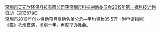   
[深圳市天元欣环保科技有限公司获深圳市科技创新委员会2019年第一批科技计划资助（第1257家）](http://www.dianyue.me/archives/289/uyt68ivgy4appfri/)  
[深圳市2019年创业资助项目资助名单公示—平均资助85.5万（附申请指南）](http://www.dianyue.me/archives/750/ktr1kjud5xrmerqz/)  
[《猫》杭州首演，阔别十年，再度举办舞会。](http://www.dianyue.me/archives/633/zomngnn85c5yr5hb/)